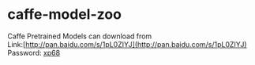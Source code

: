 # caffe-model-zoo

Caffe Pretrained Models can download from  
Link:[http://pan.baidu.com/s/1pL0ZIYJ](http://pan.baidu.com/s/1pL0ZIYJ)  
Password: [xp68]()
